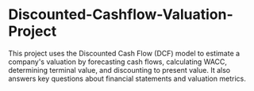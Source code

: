 # Discounted-Cashflow-Valuation-Project
This project uses the Discounted Cash Flow (DCF) model to estimate a company's valuation by forecasting cash flows, calculating WACC, determining terminal value, and discounting to present value. It also answers key questions about financial statements and valuation metrics.
